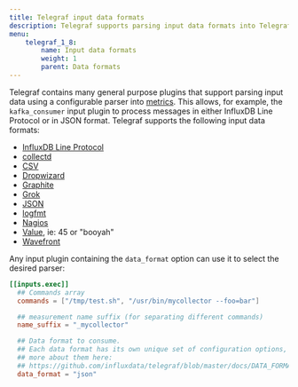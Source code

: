 ```yaml
---
title: Telegraf input data formats
description: Telegraf supports parsing input data formats into Telegraf metrics for InfluxDB Line Protocol, CollectD, CSV, Dropwizard, Graphite, Grok, JSON, Logfmt, Nagios, Value, and Wavefront.
menu:
    telegraf_1_8:
        name: Input data formats
        weight: 1
        parent: Data formats
---
```


Telegraf contains many general purpose plugins that support parsing input data
using a configurable parser into [metrics][]. This allows, for example, the
`kafka_consumer` input plugin to process messages in either InfluxDB Line
Protocol or in JSON format. Telegraf supports the following input data formats:

- [InfluxDB Line Protocol](/telegraf/v1.8/data_formats/input/influx/)
- [collectd](/telegraf/v1.8/data_formats/input/collectd/)
- [CSV](/telegraf/v1.8/data_formats/input/csv/)
- [Dropwizard](/telegraf/v1.8/data_formats/input/dropwizard/)
- [Graphite](/telegraf/v1.8/data_formats/input/graphite/)
- [Grok](/telegraf/v1.8/data_formats/input/grok/)
- [JSON](/telegraf/v1.8/data_formats/input/json/)
- [logfmt](/telegraf/v1.8/data_formats/input/logfmt/)
- [Nagios](/telegraf/v1.8/data_formats/input/nagios/)
- [Value](/telegraf/v1.8/data_formats/input/value/), ie: 45 or "booyah"
- [Wavefront](/telegraf/v1.8/data_formats/input/wavefront/)

Any input plugin containing the `data_format` option can use it to select the
desired parser:

```toml
[[inputs.exec]]
  ## Commands array
  commands = ["/tmp/test.sh", "/usr/bin/mycollector --foo=bar"]

  ## measurement name suffix (for separating different commands)
  name_suffix = "_mycollector"

  ## Data format to consume.
  ## Each data format has its own unique set of configuration options, read
  ## more about them here:
  ## https://github.com/influxdata/telegraf/blob/master/docs/DATA_FORMATS_INPUT.md
  data_format = "json"
```

[metrics]: /telegraf/v1.8/concepts/metrics/
